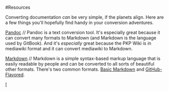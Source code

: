 #Resources

Converting documentation *can* be very simple, if the planets align. Here are a few things you'll hopefully find handy in your conversion adventures. 

[Pandoc](http://pandoc.org/) // Pandoc is a text conversion tool. It's especially great because it can convert many formats to Markdown (and Markdown is the language used by GitBook). And it's *especially* great because the PKP Wiki is in mediawiki format and it can convert mediawiki to Markdown.

[Markdown](http://daringfireball.net/projects/markdown/syntax) // Markdown is a simple syntax-based markup language that is easily readable by people and can be converted to all sorts of beautiful other formats. There's two common formats. [Basic Markdown](http://daringfireball.net/projects/markdown/syntax) and [GitHub-Flavored](https://help.github.com/articles/github-flavored-markdown/). 

[